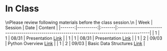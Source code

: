 In Class
============================

\nPlease review following materials before the class session.\n
|   Week |   Session | Date   | Content                                                                                       |
|-------:|----------:|:-------|:----------------------------------------------------------------------------------------------|
|      1 |         1 | 08/31  | Presentation [Link](https://drive.google.com/drive/folders/1IGle5FErQZB7QLa2H3vqraGL9Oglh07P) |
|      1 |         1 | 08/31  | Presentation [Link](https://drive.google.com/drive/folders/1IGle5FErQZB7QLa2H3vqraGL9Oglh07P) |
|      1 |         2 | 09/03  | Python Overview [Link](../notebooks/python-overview)                                          |
|      1 |         2 | 09/03  | Basic Data Structures [Link](../notebooks/datastructures)                                     |
